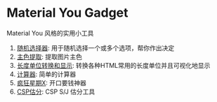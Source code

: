 # Material You Gadget

Material You 风格的实用小工具

1. [随机选择器](https://md.jerryz.com.cn/choice): 用于随机选择一个或多个选项，帮你作出决定
2. [主色提取](https://md.jerryz.com.cn/color): 提取图片主色
3. [长度单位转换和显示](https://md.jerryz.com.cn/length): 转换各种HTML常用的长度单位并且可视化地显示
4. [计算器](https://md.jerryz.com.cn/cal): 简单的计算器
5. [疯狂星期X](https://md.jerryz.com.cn/crazy): 开口要钱神器
6. [CSP估分](https://md.jerryz.com.cn/score): CSP S/J 估分工具